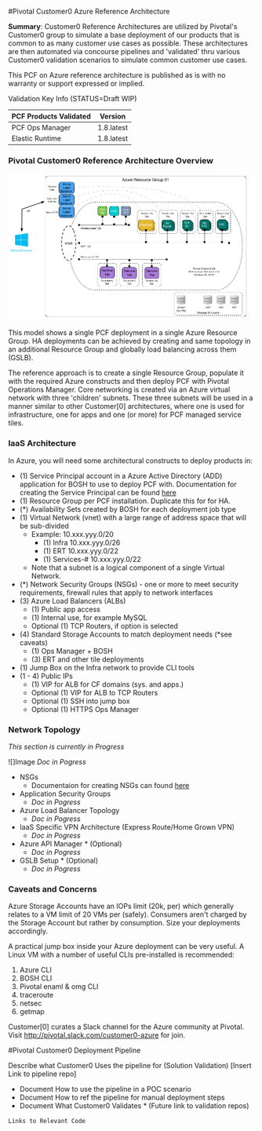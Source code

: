 #Pivotal Customer0 Azure Reference Architecture

__Summary__: Customer0 Reference Architectures are utilized by Pivotal's Customer0 group to simulate a base deployment of our products that is common to as many customer use cases as possible. These architectures are then automated via concourse pipelines and 'validated' thru various Customer0 validation scenarios to simulate common customer use cases.

This PCF on Azure reference architecture is published as is with no warranty or support expressed or implied.

Validation Key Info (STATUS=Draft WIP)

| PCF Products Validated        | Version                   |
| ----------------------------- |:-------------------------:|
| PCF Ops Manager               | 1.8.latest |
| Elastic Runtime               | 1.8.latest                |

### Pivotal Customer0 Reference Architecture Overview

  ![](../static/azure/images/PCF-Azure-RefArch-Customer0.png)

This model shows a single PCF deployment in a single Azure Resource Group. HA deployments can be achieved by creating and same topology in an additional Resource Group and globally load balancing across them (GSLB).

The reference approach is to create a single Resource Group, populate it with the required Azure constructs and then deploy PCF with Pivotal Operations Manager.  Core networking is created via an Azure virtual network with three 'children' subnets. These three subnets will be used in a manner similar to other Customer[0] architectures, where one is used for infrastructure, one for apps and one (or more) for PCF managed service tiles.

### IaaS Architecture

In Azure, you will need some architectural constructs to deploy products in:

  - (1) Service Principal account in a Azure Active Directory (ADD) application for BOSH to use to deploy PCF with.  Documentation for creating the Service Principal can be found  [here](http://docs-pcf-review.cfapps.io/pivotalcf/1-8/customizing/azure-prepare-env.html)
  - (1) Resource Group per PCF installation. Duplicate this for for HA.
  - (\*) Availability Sets created by BOSH for each deployment job type
  - (1) Virtual Network (vnet) with a large range of address space that will be sub-divided
    - Example: 10.xxx.yyy.0/20
      - (1) Infra 10.xxx.yyy.0/26
      - (1) ERT 10.xxx.yyy.0/22
      - (1) Services-# 10.xxx.yyy.0/22
    - Note that a subnet is a logical component of a single Virtual Network.
  - (\*) Network Security Groups (NSGs) - one or more to meet security requirements, firewall rules that apply to network interfaces
  - (3) Azure Load Balancers (ALBs)
    - (1) Public app access
    - (1) Internal use, for example MySQL
    - Optional (1) TCP Routers, if option is selected
  - (4) Standard Storage Accounts to match deployment needs (\*see caveats)
    - (1) Ops Manager + BOSH
    - (3) ERT and other tile deployments
  - (1) Jump Box on the Infra network to provide CLI tools
  - (1 - 4) Public IPs
    - (1) VIP for ALB for CF domains (sys. and apps.)
    - Optional (1) VIP for ALB to TCP Routers
    - Optional (1) SSH into jump box
    - Optional (1) HTTPS Ops Manager

### Network Topology
_This section is currently in Progress_

  ![]Image _Doc in Pogress_

  - NSGs
    - Documentaion for creating NSGs can found [here](http://docs-pcf-review.cfapps.io/pivotalcf/1-8/customizing/azure-om-deploy.html)
  - Application Security Groups
    - _Doc in Pogress_
  - Azure Load Balancer Topology
    - _Doc in Pogress_
  - IaaS Specific VPN Architecture (Express Route/Home Grown VPN)
    - _Doc in Pogress_
  - Azure API Manager * (Optional)
     - _Doc in Pogress_
  - GSLB Setup * (Optional)
     - _Doc in Pogress_

### Caveats and Concerns

Azure Storage Accounts have an IOPs limit (20k, per) which generally relates to a VM limit of 20 VMs per (safely). Consumers aren't charged by the Storage Account but rather by consumption. Size your deployments accordingly.

A practical jump box inside your Azure deployment can be very useful. A Linux VM with a number of useful CLIs pre-installed is recommended:

  1. Azure CLI
  2. BOSH CLI
  3. Pivotal enaml & omg CLI
  4. traceroute
  5. netsec
  6. getmap

Customer[0] curates a Slack channel for the Azure community at Pivotal. Visit http://pivotal.slack.com/customer0-azure for join.

#Pivotal Customer0 Deployment Pipeline

Describe what Customer0 Uses the pipeline for (Solution Validation)
[Insert Link to pipeline repo]


- Document How to use the pipeline in a POC scenario
- Document How to ref the pipeline for manual deployment steps
- Document What Customer0 Validates * (Future link to validation repos)


```
Links to Relevant Code
```

